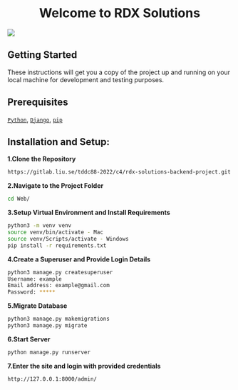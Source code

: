 <div align='center'>
<h1>Welcome to RDX Solutions</h1>
</div>

![](rdx.gif)



## Getting Started

These instructions will get you a copy of the project up and running on your local machine for development and testing purposes.

<h2>Prerequisites</h2>

[`Python`](https://www.python.org/downloads/), [`Django`](https://www.djangoproject.com/download/), [`pip`](https://pypi.org/project/pip/)


## Installation and Setup:
**1.Clone the Repository**
```sh
https://gitlab.liu.se/tddc88-2022/c4/rdx-solutions-backend-project.git
```
**2.Navigate to the Project Folder**
```sh
cd Web/

```
**3.Setup Virtual Environment and Install Requirements**
```sh
python3 -m venv venv
source venv/bin/activate - Mac 
source venv/Scripts/activate - Windows 
pip install -r requirements.txt

```
**4.Create a Superuser and Provide Login Details**
```sh
python3 manage.py createsuperuser
Username: example
Email address: example@gmail.com
Password: *****
```
**5.Migrate Database**
```sh
python3 manage.py makemigrations
python3 manage.py migrate
```
**6.Start Server**
```sh
python manage.py runserver
```
**7.Enter the site and login with provided credentials**
```sh
http://127.0.0.1:8000/admin/
```
